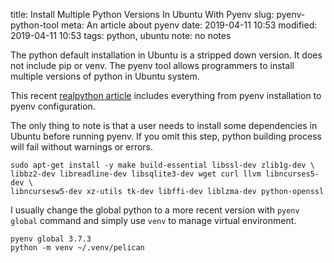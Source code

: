 title: Install Multiple Python Versions In Ubuntu With Pyenv
slug: pyenv-python-tool
meta: An article about pyenv 
date: 2019-04-11 10:53
modified: 2019-04-11 10:53
tags: python, ubuntu
note: no notes


The python default installation in Ubuntu is a stripped down version. It does not 
include pip or venv. The pyenv tool allows programmers to install multiple
versions of python in Ubuntu system. 

This recent 
[realpython article](https://realpython.com/intro-to-pyenv/) 
includes everything from pyenv installation to pyenv configuration. 

The only thing to note is that a user needs to install some dependencies
in Ubuntu before running pyenv.  If you omit this step, python
building process will fail without warnings or errors. 

```
sudo apt-get install -y make build-essential libssl-dev zlib1g-dev \
libbz2-dev libreadline-dev libsqlite3-dev wget curl llvm libncurses5-dev \
libncursesw5-dev xz-utils tk-dev libffi-dev liblzma-dev python-openssl 
```

I usually change the global python to a more recent version with `pyenv global` 
command and simply use `venv` to manage virtual environment. 

```
pyenv global 3.7.3
python -m venv ~/.venv/pelican
``` 
